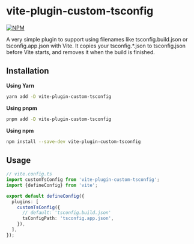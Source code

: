 # vite-plugin-custom-tsconfig

[![NPM](https://img.shields.io/npm/v/vite-plugin-custom-tsconfig?style=for-the-badge)](https://www.npmjs.com/package/vite-plugin-custom-tsconfig/)

A very simple plugin to support using filenames like tsconfig.build.json or tsconfig.app.json with Vite. It copies your tsconfig.*.json to tsconfig.json before Vite starts, and removes it when the build is finished.

## Installation

**Using Yarn**

```bash
yarn add -D vite-plugin-custom-tsconfig
```

**Using pnpm**

```bash
pnpm add -D vite-plugin-custom-tsconfig
```

**Using npm**

```bash
npm install --save-dev vite-plugin-custom-tsconfig
```

## Usage

```ts
// vite.config.ts
import customTsConfig from 'vite-plugin-custom-tsconfig';
import {defineConfig} from 'vite';

export default defineConfig({
  plugins: [
    customTsConfig({
      // default: 'tsconfig.build.json'
      tsConfigPath: 'tsconfig.app.json',
    }),
  ],
});
```
